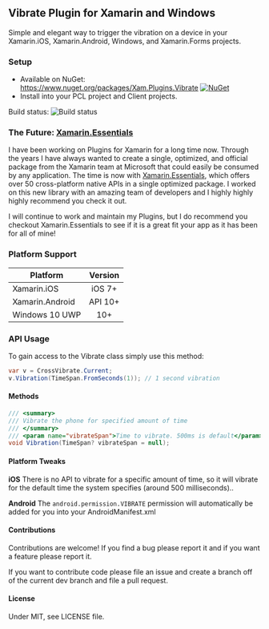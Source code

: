 ## Vibrate Plugin for Xamarin and Windows
Simple and elegant way to trigger the vibration on a device in your Xamarin.iOS, Xamarin.Android, Windows, and Xamarin.Forms projects.

### Setup
* Available on NuGet: https://www.nuget.org/packages/Xam.Plugins.Vibrate [![NuGet](https://img.shields.io/nuget/v/Xam.Plugins.Vibrate.svg?label=NuGet)](https://www.nuget.org/packages/Xam.Plugins.Vibrate/)
* Install into your PCL project and Client projects.

Build status: ![Build status](https://jamesmontemagno.visualstudio.com/_apis/public/build/definitions/6b79a378-ddd6-4e31-98ac-a12fcd68644c/12/badge)

### The Future: [Xamarin.Essentials](https://docs.microsoft.com/xamarin/essentials/index?WT.mc_id=docs-github-jamont)

I have been working on Plugins for Xamarin for a long time now. Through the years I have always wanted to create a single, optimized, and official package from the Xamarin team at Microsoft that could easily be consumed by any application. The time is now with [Xamarin.Essentials](https://docs.microsoft.com/xamarin/essentials/index?WT.mc_id=docs-github-jamont), which offers over 50 cross-platform native APIs in a single optimized package. I worked on this new library with an amazing team of developers and I highly highly highly recommend you check it out.

I will continue to work and maintain my Plugins, but I do recommend you checkout Xamarin.Essentials to see if it is a great fit your app as it has been for all of mine!

### Platform Support

|Platform|Version|
| ------------------- | :------------------: |
|Xamarin.iOS|iOS 7+|
|Xamarin.Android|API 10+|
|Windows 10 UWP|10+|


### API Usage

To gain access to the Vibrate class simply use this method:

```csharp
var v = CrossVibrate.Current;
v.Vibration(TimeSpan.FromSeconds(1)); // 1 second vibration
```

#### Methods

```csharp
/// <summary>
/// Vibrate the phone for specified amount of time
/// </summary>
/// <param name="vibrateSpan">Time to vibrate. 500ms is default</param>
void Vibration(TimeSpan? vibrateSpan = null);
```


#### Platform Tweaks

**iOS**
There is no API to vibrate for a specific amount of time, so it will vibrate for the default time the system specifies (around 500 milliseconds)..

**Android**
The `android.permission.VIBRATE` permission will automatically be added for you into your AndroidManifest.xml


#### Contributions
Contributions are welcome! If you find a bug please report it and if you want a feature please report it.

If you want to contribute code please file an issue and create a branch off of the current dev branch and file a pull request.

#### License
Under MIT, see LICENSE file.
